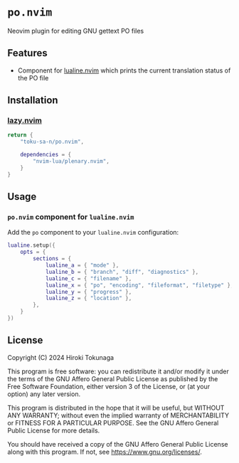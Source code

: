 # `po.nvim`

Neovim plugin for editing GNU gettext PO files

## Features

- Component for [lualine.nvim](https://github.com/nvim-lualine/lualine.nvim) which prints the current translation status of the PO file

## Installation

### [lazy.nvim](https://github.com/folke/lazy.nvim)

```lua
return {
    "toku-sa-n/po.nvim",

    dependencies = {
        "nvim-lua/plenary.nvim",
    }
}
```

## Usage

### `po.nvim` component for `lualine.nvim`

Add the `po` component to your `lualine.nvim` configuration:

```lua
lualine.setup({
    opts = {
        sections = {
            lualine_a = { "mode" },
            lualine_b = { "branch", "diff", "diagnostics" },
            lualine_c = { "filename" },
            lualine_x = { "po", "encoding", "fileformat", "filetype" },
            lualine_y = { "progress" },
            lualine_z = { "location" },
        },
    }
})
```

## License

Copyright (C) 2024 Hiroki Tokunaga

This program is free software: you can redistribute it and/or modify
it under the terms of the GNU Affero General Public License as published
by the Free Software Foundation, either version 3 of the License, or
(at your option) any later version.

This program is distributed in the hope that it will be useful,
but WITHOUT ANY WARRANTY; without even the implied warranty of
MERCHANTABILITY or FITNESS FOR A PARTICULAR PURPOSE. See the
GNU Affero General Public License for more details.

You should have received a copy of the GNU Affero General Public License
along with this program. If not, see <https://www.gnu.org/licenses/>.
